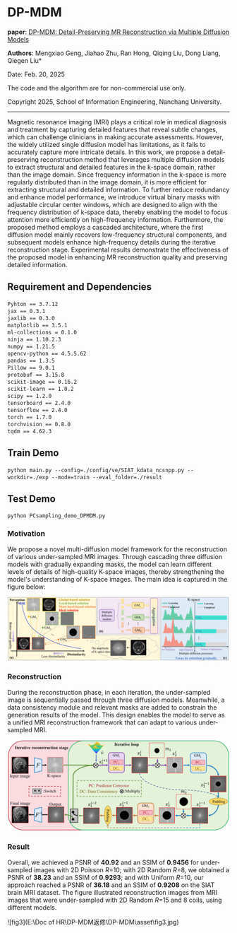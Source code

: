 # DP-MDM

**paper**: [DP-MDM: Detail-Preserving MR Reconstruction via Multiple Diffusion Models](https://arxiv.org/abs/2405.05763)

**Authors**: Mengxiao Geng, Jiahao Zhu, Ran Hong, Qiqing Liu, Dong Liang, Qiegen Liu*



Date: Feb. 20, 2025

The code and the algorithm are for non-commercial use only. 

Copyright 2025, School of Information Engineering, Nanchang University.

----

Magnetic resonance imaging (MRI) plays a critical role in medical diagnosis and treatment by capturing detailed features that reveal subtle changes, which can challenge clinicians in making accurate assessments. However, the widely utilized single diffusion model has limitations, as it fails to accurately capture more intricate details. In this work, we propose a detail-preserving reconstruction method that leverages multiple diffusion models to extract structural and detailed features in the k-space domain, rather than the image domain. Since frequency information in the k-space is more regularly distributed than in the image domain, it is more efficient for extracting structural and detailed information. To further reduce redundancy and enhance model performance, we introduce virtual binary masks with adjustable circular center windows, which are designed to align with the frequency distribution of k-space data, thereby enabling the model to focus attention more efficiently on high-frequency information. Furthermore, the proposed method employs a cascaded architecture, where the first diffusion model mainly recovers low-frequency structural components, and subsequent models enhance high-frequency details during the iterative reconstruction stage. Experimental results demonstrate the effectiveness of the proposed model in enhancing MR reconstruction quality and preserving detailed information.

## Requirement and Dependencies

```pip
Pyhton == 3.7.12
jax == 0.3.1
jaxlib == 0.3.0
matplotlib == 3.5.1
ml-collections = 0.1.0
ninja == 1.10.2.3
numpy == 1.21.5
opencv-python == 4.5.5.62
pandas == 1.3.5
Pillow == 9.0.1
protobuf == 3.15.8
scikit-image == 0.16.2
scikit-learn == 1.0.2
scipy == 1.2.0
tensorboard == 2.4.0
tensorflow == 2.4.0
torch == 1.7.0
torchvision == 0.8.0
tqdm == 4.62.3
```

## Train Demo

```
python main.py --config=./config/ve/SIAT_kdata_ncsnpp.py --workdir=./exp --mode=train --eval_folder=./result
```

## Test Demo

```
python PCsampling_demo_DPMDM.py
```

### Motivation

We propose a novel multi-diffusion model framework for the reconstruction of various under-sampled MRI images. Through cascading three diffusion models with gradually expanding masks, the model can learn different levels of details of high-quality K-space images, thereby strengthening the model's understanding of K-space images. The main idea is captured in the figure below:

![fig1](./asset/fig1.jpg)

### Reconstruction 

During the reconstruction phase, in each iteration, the under-sampled image is sequentially passed through three diffusion models. Meanwhile, a data consistency module and relevant masks are added to constrain the generation results of the model. This design enables the model to serve as a unified MRI reconstruction framework that can adapt to various under-sampled MRI.

![fig2](./asset/fig2.jpg)

### Result

Overall, we achieved a PSNR of **40.92** and an SSIM of **0.9456** for under-sampled images with 2D Poisson *R*=10; with 2D Random *R*=8, we obtained a PSNR of **38.23** and an SSIM of **0.9293**; and with Uniform *R*=10, our approach reached a PSNR of **36.18** and an SSIM of **0.9208** on the SIAT brain MRI dataset. The figure illustrated reconstruction images from MRI images that were under-sampled with 2D Random *R*=15 and 8 coils, using different models.

![fig3](E:\Doc of HR\DP-MDM返修\DP-MDM\asset\fig3.jpg)

